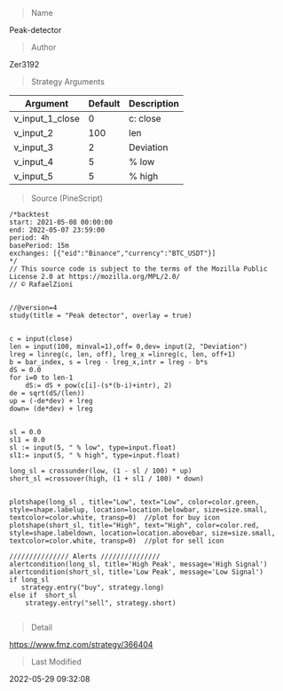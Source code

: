 
> Name

Peak-detector

> Author

Zer3192



> Strategy Arguments



|Argument|Default|Description|
|----|----|----|
|v_input_1_close|0|c: close|high|low|open|hl2|hlc3|hlcc4|ohlc4|
|v_input_2|100|len|
|v_input_3|2|Deviation|
|v_input_4|5| % low|
|v_input_5|5| % high|


> Source (PineScript)

``` pinescript
/*backtest
start: 2021-05-08 00:00:00
end: 2022-05-07 23:59:00
period: 4h
basePeriod: 15m
exchanges: [{"eid":"Binance","currency":"BTC_USDT"}]
*/
// This source code is subject to the terms of the Mozilla Public License 2.0 at https://mozilla.org/MPL/2.0/
// © RafaelZioni


//@version=4
study(title = "Peak detector", overlay = true)


c = input(close)
len = input(100, minval=1),off= 0,dev= input(2, "Deviation")
lreg = linreg(c, len, off), lreg_x =linreg(c, len, off+1)
b = bar_index, s = lreg - lreg_x,intr = lreg - b*s
dS = 0.0
for i=0 to len-1
    dS:= dS + pow(c[i]-(s*(b-i)+intr), 2)  
de = sqrt(dS/(len))
up = (-de*dev) + lreg
down= (de*dev) + lreg 


sl = 0.0
sl1 = 0.0
sl := input(5, " % low", type=input.float)
sl1:= input(5, " % high", type=input.float)

long_sl = crossunder(low, (1 - sl / 100) * up) 
short_sl =crossover(high, (1 + sl1 / 100) * down) 


plotshape(long_sl , title="Low", text="Low", color=color.green, style=shape.labelup, location=location.belowbar, size=size.small, textcolor=color.white, transp=0)  //plot for buy icon
plotshape(short_sl, title="High", text="High", color=color.red, style=shape.labeldown, location=location.abovebar, size=size.small, textcolor=color.white, transp=0)  //plot for sell icon

/////////////// Alerts /////////////// 
alertcondition(long_sl, title='High Peak', message='High Signal')
alertcondition(short_sl, title='Low Peak', message='Low Signal')
if long_sl
   strategy.entry("buy", strategy.long)
else if  short_sl
    strategy.entry("sell", strategy.short)


```

> Detail

https://www.fmz.com/strategy/366404

> Last Modified

2022-05-29 09:32:08
